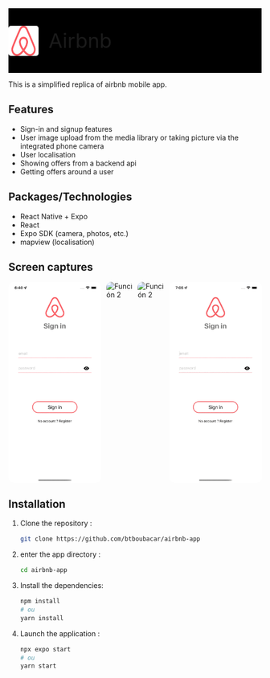 <div style= "display: flex; align-items:center; gap: 20px; background-color: black;">
<img src="./assets/airbnb-logo.jpg" alt="logo" style="max-width: 60px; height: 60px; border-radius: 5px"> <p style="font-size: 40px">Airbnb</p>
</div>

This is a simplified replica of airbnb mobile app.

## Features

- Sign-in and signup features
- User image upload from the media library or taking picture via the integrated phone camera
- User localisation
- Showing offers from a backend api
- Getting offers around a user

## Packages/Technologies

- React Native + Expo
- React
- Expo SDK (camera, photos, etc.)
- mapview (localisation)

## Screen captures

<div style="display: flex; justify-content: space-between; gap: 10px">

<img src="./assets/screen_captures/signin_signup.gif" alt="Función 2" style="max-width: 400px; height: 400px; border-radius: 10px">
<img src="./assets/screen_captures/offers.gif" alt="Función 2" style="max-width: 400px; height: 400px; border-radius: 10px">
<img src="./assets/screen_captures/around.gif" alt="Función 2" style="max-width: 400px; height: 400px; border-radius: 10px">
<img src="./assets/screen_captures/profile.gif" alt="Función 2" style="max-width: 400px; height: 400px; border-radius: 10px">

</div>

## Installation

1. Clone the repository :

   ```bash
   git clone https://github.com/btboubacar/airbnb-app

   ```

2. enter the app directory :
   ```bash
   cd airbnb-app
   ```
3. Install the dependencies:
   ```bash
   npm install
   # ou
   yarn install
   ```
4. Launch the application :
   ```bash
   npx expo start
   # ou
   yarn start
   ```
